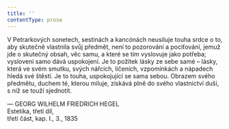 ```yaml
---
title: ''
contentType: prose
---
```


  

  

  

V Petrarkových sonetech, sestinách a kancónách neusiluje touha srdce o to, aby skutečně vlastnila svůj předmět, není to pozorování a pociťování, jemuž jde o skutečný obsah, věc samu, a které se tím vyslovuje jako potřeba; vyslovení samo dává uspokojení. Je to požitek lásky ze sebe samé – lásky, která ve svém smutku, svých nářcích, líčeních, vzpomínkách a nápadech hledá své štěstí. Je to touha, uspokojující se sama sebou. Obrazem svého předmětu, duchem té, kterou miluje, získává plně do svého vlastnictví duši, s níž se touží sjednotit.

— GEORG WILHELM FRIEDRICH HEGEL  
Estetika, třetí díl,  
třetí část, kap. I., 3., 1835
